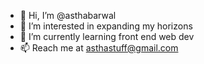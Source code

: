 - 👋 Hi, I’m @asthabarwal
- 👀 I’m interested in expanding my horizons
- 🌱 I’m currently learning front end web dev
- 📫 Reach me at asthastuff@gmail.com

<!---
asthabarwal/asthabarwal is a ✨ special ✨ repository because its `README.md` (this file) appears on your GitHub profile.
You can click the Preview link to take a look at your changes.
--->
